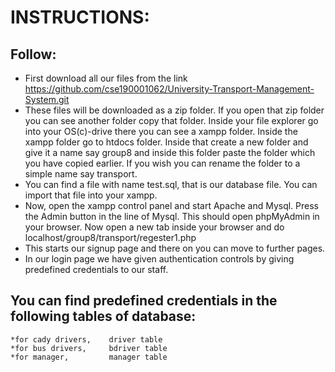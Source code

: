 # INSTRUCTIONS:
## Follow:
 * First download all our files from the link https://github.com/cse190001062/University-Transport-Management-System.git
 * These files will be downloaded as a zip folder. If you open that zip folder you can see another folder copy that folder. Inside your file explorer go into your OS(c)-drive     there you can see a xampp folder. Inside the xampp folder go to htdocs folder. Inside that create a new    folder and give it a name say group8 and inside this folder paste     the folder which you have copied earlier. If you wish you can rename the folder to a simple name say transport.
 * You can find a file with name test.sql, that is our database file. You can import that file into your xampp.
 * Now, open the xampp control panel and start Apache and Mysql. Press the Admin button in the line of Mysql. This should open phpMyAdmin in your browser. Now open a new tab       inside your browser and do localhost/group8/transport/regester1.php
 * This starts our signup page and there on you can move to further pages.
 * In our login page we have given authentication controls by giving predefined credentials to our staff.
## You can find predefined credentials in the following tables of database:
    *for cady drivers,    driver table
    *for bus drivers,     bdriver table
    *for manager,         manager table
